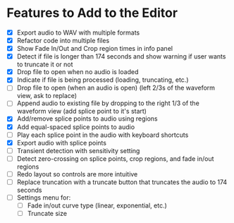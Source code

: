 # Features to Add to the Editor

- [x] Export audio to WAV with multiple formats
- [x] Refactor code into multiple files
- [x] Show Fade In/Out and Crop region times in info panel
- [x] Detect if file is longer than 174 seconds and show warning if user wants to truncate it or not
- [x] Drop file to open when no audio is loaded
- [x] Indicate if file is being processed (loading, truncating, etc.)
- [ ] Drop file to open (when an audio is open) (left 2/3s of the waveform view, ask to replace)
- [ ] Append audio to existing file by dropping to the right 1/3 of the waveform view (add splice point to it's start)
- [x] Add/remove splice points to audio using regions
- [x] Add equal-spaced splice points to audio
- [ ] Play each splice point in the audio with keyboard shortcuts
- [x] Export audio with splice points
- [ ] Transient detection with sensitivity setting
- [ ] Detect zero-crossing on splice points, crop regions, and fade in/out regions
- [ ] Redo layout so controls are more intuitive
- [ ] Replace truncation with a truncate button that truncates the audio to 174 seconds
- [ ] Settings menu for:
  - [ ]  Fade in/out curve type (linear, exponential, etc.)
  - [ ]  Truncate size
